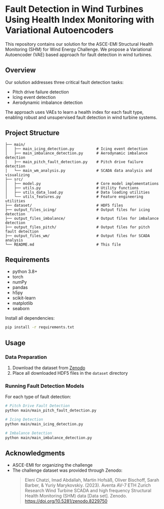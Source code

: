 # Fault Detection in Wind Turbines Using Health Index Monitoring with Variational Autoencoders 

This repository contains our solution for the ASCE-EMI Structural Health Monitoring (SHM) for Wind Energy Challenge. We propose a Variational Autoencoder (VAE) based approach for fault detection in wind turbines. 

## Overview

Our solution addresses three critical fault detection tasks:
- Pitch drive failure detection
- Icing event detection
- Aerodynamic imbalance detection

The approach uses VAEs to learn a health index for each fault type, enabling robust and unsupervised fault detection in wind turbine systems.

## Project Structure

```
├── main/
│   ├── main_icing_detection.py          # Icing event detection
│   ├── main_imbalance_detection.py      # Aerodynamic imbalance detection
│   ├── main_pitch_fault_detection.py    # Pitch drive failure detection
│   └── main_wm_analysis.py              # SCADA data analysis and visualizing
├── src/
│   ├── model.py                         # Core model implementations
│   ├── utils.py                         # Utility functions
│   ├── utils_data_load.py               # Data loading utilities
│   └── utils_features.py                # Feature engineering utilities
├── dataset/                             # HDF5 files 
├── output_files_icing/                  # Output files for icing detection
├── output_files_imbalance/              # Output files for imbalance detection
├── output_files_pitch/                  # Output files for pitch fault detection
├── output_files_wm/                     # Output files for SCADA analysis
└── README.md                            # This file
```


## Requirements

- python 3.8+
- torch
- numPy
- pandas
- h5py
- scikit-learn
- matplotlib
- seaborn

Install all dependencies:
```bash
pip install -r requirements.txt
```

## Usage

### Data Preparation

1. Download the dataset from [Zenodo](https://doi.org/10.5281/zenodo.8229750)
2. Place all downloaded HDF5 files in the `dataset` directory

### Running Fault Detection Models

For each type of fault detection:

```bash
# Pitch Drive Fault Detection
python main/main_pitch_fault_detection.py

# Icing Detection
python main/main_icing_detection.py

# Imbalance Detection
python main/main_imbalance_detection.py
```


## Acknowledgments

- ASCE-EMI for organizing the challenge
- The challenge dataset was provided through Zenodo: 
  > Eleni Chatzi, Imad Abdallah, Martin Hofsäß, Oliver Bischoff, Sarah Barber, & Yuriy Marykovskiy. (2023). Aventa AV-7 ETH Zurich Research Wind Turbine SCADA and high frequency Structural Health Monitoring (SHM) data [Data set]. Zenodo.  https://doi.org/10.5281/zenodo.8229750 
